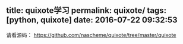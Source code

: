 title: quixote学习
permalink: quixote/
tags: [python, quixote]
date: 2016-07-22 09:32:53
---

请看源码：
https://github.com/nascheme/quixote/tree/master/quixote
